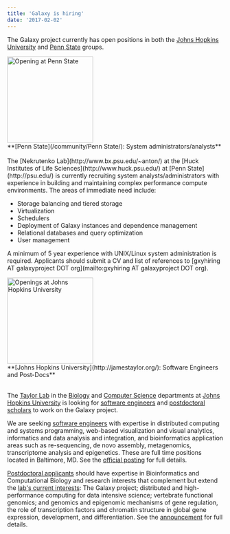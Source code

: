 ```yaml
---
title: 'Galaxy is hiring'
date: '2017-02-02'
---
```

The Galaxy project currently has open positions in both the [Johns Hopkins University](http://jamestaylor.org/) and [Penn State](http://www.bx.psu.edu/~anton/) groups.

<div class='right'><a href='http://www.bx.psu.edu/~anton/'><img src="/images/logos/PennStateLogo.jpg" alt="Opening at Penn State" width="200" /></a></div>
**[Penn State](/community/Penn State/): System administrators/analysts**
<br /><br />
The [Nekrutenko Lab](http://www.bx.psu.edu/~anton/) at the [Huck Institutes of Life Sciences](http://www.huck.psu.edu/) at [Penn State](http://psu.edu/) is currently recruiting system analysts/administrators with experience in building and maintaining complex performance compute environments. The areas of immediate need include:

* Storage balancing and tiered storage
* Virtualization
* Schedulers
* Deployment of Galaxy instances and dependence management
* Relational databases and query optimization
* User management

A minimum of 5 year experience with UNIX/Linux system administration is required. Applicants should submit a CV and list of references to [gxyhiring AT galaxyproject DOT org](mailto:gxyhiring AT galaxyproject DOT org).


<div class='right'><a href='http://jamestaylor.org/joining/'><img src="/images/logos/JohnsHopkinsLogoLarge.gif" alt="Openings at Johns Hopkins University" width="200" /></a></div>
**[Johns Hopkins University](http://jamestaylor.org/): Software Engineers and Post-Docs**
<br /><br />

The [Taylor Lab](http://jamestaylor.org/) in the [Biology](http://bio.jhu.edu/) and [Computer Science](https://www.cs.jhu.edu/) departments at [Johns Hopkins University](http://jhu.edu/) is looking for
[software engineers](http://jamestaylor.org/joining/sw/) and [postdoctoral scholars](http://jamestaylor.org/joining/postdocs/) to work on the Galaxy project.  

We are seeking [software engineers](http://jamestaylor.org/joining/sw/) with expertise in distributed computing and systems programming, web-based visualization and visual analytics, informatics and data analysis and integration, and bioinformatics application areas such as re-sequencing, de novo assembly, metagenomics, transcriptome analysis and epigenetics.  These are full time positions located in Baltimore, MD.  See the [official posting](http://jamestaylor.org/joining/sw/) for full details.

[Postdoctoral applicants](http://jamestaylor.org/joining/postdocs/) should have expertise in Bioinformatics and Computational Biology and research interests that complement but extend the [lab's current interests](http://jamestaylor.org/research/): The Galaxy project; distributed and high-performance computing for data intensive science; vertebrate functional genomics; and genomics and epigenomic mechanisms of gene regulation, the role of transcription factors and chromatin structure in global gene expression, development, and differentiation.  See the [announcement](http://jamestaylor.org/joining/postdocs/) for full details.
